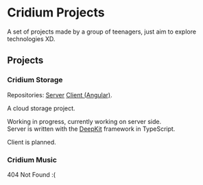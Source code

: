 # Cridium Projects

A set of projects made by a group of teenagers, just aim to explore technologies XD.

## Projects

### Cridium Storage

Repositories: [Server](https://github.com/Cridium/cridium-server) [Client (Angular)](https://github.com/Cridium/storage-client-ng).

A cloud storage project.

Working in progress, currently working on server side.  
Server is written with the [DeepKit](https://deepkit.io) framework in TypeScript.

Client is planned.

### Cridium Music

404 Not Found :(

